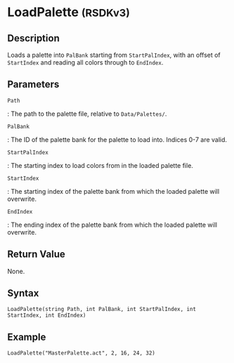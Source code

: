 # LoadPalette <small>(RSDKv3)</small>

## Description
Loads a palette into `PalBank` starting from `StartPalIndex`, with an offset of `StartIndex` and reading all colors through to `EndIndex`.

## Parameters
`Path`

:   The path to the palette file, relative to `Data/Palettes/`.

`PalBank`

:   The ID of the palette bank for the palette to load into. Indices 0-7 are valid.

`StartPalIndex`

:   The starting index to load colors from in the loaded palette file.

`StartIndex`

:   The starting index of the palette bank from which the loaded palette will overwrite.

`EndIndex`

:   The ending index of the palette bank from which the loaded palette will overwrite.

## Return Value
None.

## Syntax
```
LoadPalette(string Path, int PalBank, int StartPalIndex, int StartIndex, int EndIndex)
```

## Example
```
LoadPalette("MasterPalette.act", 2, 16, 24, 32)
```